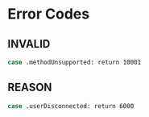 # Error Codes

## INVALID

```sh
case .methodUnsupported: return 10001
```

## REASON

```sh
case .userDisconnected: return 6000
```
